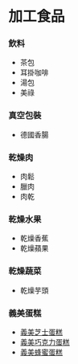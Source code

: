 # 加工食品

### 飲料

+ 茶包
+ 耳掛咖啡
+ 湯包
+ 美祿

### 真空包裝

+ 德國香腸

### 乾燥肉

+ 肉鬆
+ 臘肉
+ 肉乾

### 乾燥水果

+ 乾燥香蕉
+ 乾燥蘋果

### 乾燥蔬菜

+ 乾燥芋頭

###

### 義美蛋糕

+ [義美芝士蛋糕](https://imec.imeifoods.com.tw/Product.aspx?ProductGuid=6de138f5-5b97-482d-8909-f9d1f0b3fb01)
+ [義美巧克力蛋糕](https://imec.imeifoods.com.tw/Product.aspx?ProductGuid=31a7c4eb-3862-42e1-869f-f1debaab9707)
+ [義美蜂蜜蛋糕](https://imec.imeifoods.com.tw/Product.aspx?ProductGuid=dbc74ce3-d81e-4e89-9929-0e580cdae236)